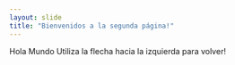 ```yaml
---
layout: slide
title: "Bienvenidos a la segunda página!"
---
```

Hola Mundo
Utiliza la flecha hacia la izquierda para volver!